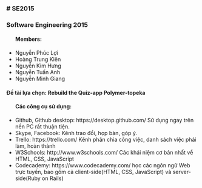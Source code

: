 <h3># SE2015</h3>
<h3>Software Engineering 2015</h3>
<ul><h4>Members:</h4>
<li>Nguyễn Phúc Lợi</li>
<li>Hoàng Trung Kiên</li>
<li>Nguyễn Kim Hưng</li>
<li>Nguyễn Tuấn Anh</li>
<li>Nguyễn Minh Giang</li>
</ul>
<h4>Đề tài lựa chọn: <strong>Rebuild the Quiz-app Polymer-topeka</strong></h4>
<ul><h4>Các công cụ sử dụng:</h4>
<li>Github, Github desktop: https://desktop.github.com/ Sử dụng ngay trên nền PC rất thuận tiện.</li>
<li>Skype, Facebook: Kênh trao đổi, họp bàn, góp ý.</li>
<li>Trello: https://trello.com/ Kênh phân chia công việc, danh sách việc phải làm, hoàn thành</li>
<li>W3Schools: http://www.w3schools.com/ Các khái niệm cơ bản nhất về HTML, CSS, JavaScript</li>
<li>Codecademy: https://www.codecademy.com/ học các ngôn ngữ Web trực tuyến, bao gồm cả client-side(HTML, CSS, JavaScript) và server-side(Ruby on Rails)</li>
</ul>
